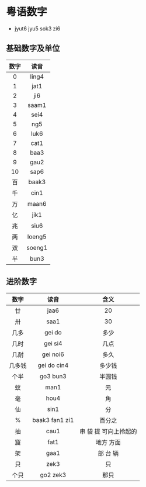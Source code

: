 # 粤语数字

- jyut6 jyu5 sok3 zi6

## 基础数字及单位

| 数字  | 读音     |
|:---:|:------:|
| 0   | ling4  |
| 1   | jat1   |
| 2   | ji6    |
| 3   | saam1  |
| 4   | sei4   |
| 5   | ng5    |
| 6   | luk6   |
| 7   | cat1   |
| 8   | baa3   |
| 9   | gau2   |
| 10  | sap6   |
| 百   | baak3  |
| 千   | cin1   |
| 万   | maan6  |
| 亿   | jik1   |
| 兆   | siu6   |
| 两   | loeng5 |
| 双   | soeng1 |
| 半   | bun3   |

## 进阶数字

| 数字  | 读音             | 含义                            |
|:---:|:--------------:|:-----------------------------:|
| 廿   | jaa6           | 20                            |
| 卅   | saa1           | 30                            |
| 几多  | gei do         | 多少                            |
| 几时  | gei si4        | 几点                            |
| 几耐  | gei noi6       | 多久                            |
| 几多钱 | gei do cin4    | 多少钱                           |
| 个半  | go3 bun3       | 半圆钱                           |
| 蚊   | man1           | 元                             |
| 毫   | hou4           | 角                             |
| 仙   | sin1           | 分                             |
| %   | baak3 fan1 zi1 | 百分之                           |
| 抽   | cau1           | 串 袋 提 可向上拎起的                  |
| 窟   | fat1           | 地方 方面                         |
| 架   | gaa1           | 部 台 辆                         |
| 只   | zek3           | 只 |
| 个只  | go2 zek3       | 那只                            |
